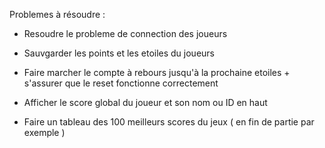 Problemes à résoudre :

- Resoudre le probleme de connection des joueurs

- Sauvgarder les points et les etoiles du joueurs

- Faire marcher le compte à rebours jusqu'à la prochaine etoiles + s'assurer que le reset fonctionne correctement

- Afficher le score global du joueur et son nom ou ID en haut

- Faire un tableau des 100 meilleurs scores du jeux ( en fin de partie par exemple )
